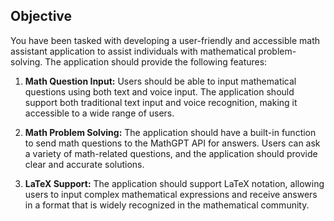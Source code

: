 ## Objective 

You have been tasked with developing a user-friendly and accessible math assistant application to assist individuals with mathematical problem-solving. The application should provide the following features:

1. **Math Question Input:** Users should be able to input mathematical questions using both text and voice input. The application should support both traditional text input and voice recognition, making it accessible to a wide range of users.

2. **Math Problem Solving:** The application should have a built-in function to send math questions to the MathGPT API for answers. Users can ask a variety of math-related questions, and the application should provide clear and accurate solutions.

3. **LaTeX Support:** The application should support LaTeX notation, allowing users to input complex mathematical expressions and receive answers in a format that is widely recognized in the mathematical community.
